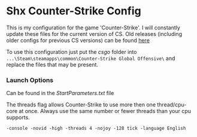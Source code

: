 # Shx Counter-Strike Config

This is my configuration for the game 'Counter-Strike'.
I will constantly update these files for the current version of CS. Old releases (including older configs for previous CS versions) can be found [here](https://github.com/ghostcode1337/Shx-CS-Config-Repo/releases) 

To use this configuration just put the *csgo* folder into `...\Steam\steamapps\common\Counter-Strike Global Offensive\` and replace the files that may be present.

### Launch Options
Can be found in the *StartParameters.txt* file

The threads flag allows Counter-Strike to use more then one thread/cpu-core at once.
Always use the same number or fewer threads than your cpu supports.

    -console -novid -high -threads 4 -nojoy -128 tick -language English
